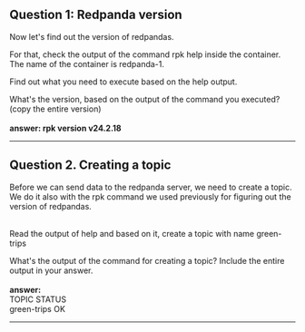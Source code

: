 <h2>Question 1: Redpanda version</h2>
Now let's find out the version of redpandas.<br>

For that, check the output of the command rpk help inside the container. The name of the container is redpanda-1.<br>

Find out what you need to execute based on the help output.<br>

What's the version, based on the output of the command you executed? (copy the entire version)<br><br>
**answer: rpk version v24.2.18**
______________________________________________________________________________________
<h2>Question 2. Creating a topic</h2>
Before we can send data to the redpanda server, we need to create a topic. We do it also with the rpk command we used previously for figuring out the version of redpandas.<br><br>

Read the output of help and based on it, create a topic with name green-trips<br>

What's the output of the command for creating a topic? Include the entire output in your answer.<br><br>
**answer:** <br>
TOPIC        STATUS <br>
green-trips  OK
_______________________________________________________________________________________________
